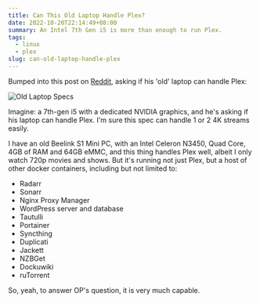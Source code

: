 ```yaml
---
title: Can This Old Laptop Handle Plex?
date: 2022-10-20T22:14:49+08:00
summary: An Intel 7th Gen i5 is more than enough to run Plex.
tags:
  - linux
  - plex
slug: can-old-laptop-handle-plex
---
```


Bumped into this post on [Reddit](https://www.reddit.com/r/PleX/comments/y5uaon/can_this_old_laptop_handle_plex/), asking if his 'old' laptop can handle Plex:

![Old Laptop Specs](/uploads/laptop-plex.png)

Imagine: a 7th-gen i5 with a dedicated NVIDIA graphics, and he's asking if his laptop can handle Plex. I'm sure this spec can handle 1 or 2 4K streams easily.

I have an old Beelink S1 Mini PC, with an Intel Celeron N3450, Quad Core, 4GB of RAM and 64GB eMMC, and this thing handles Plex well, albeit I only watch 720p movies and shows. But it's running not just Plex, but a host of other docker containers, including but not limited to:
- Radarr
- Sonarr
- Nginx Proxy Manager
- WordPress server and database
- Tautulli
- Portainer
- Syncthing
- Duplicati
- Jackett
- NZBGet
- Dockuwiki
- ruTorrent

So, yeah, to answer OP's question, it is very much capable.
